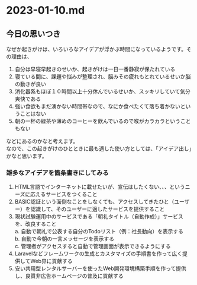 # 2023-01-10.md

## 今日の思いつき

なぜか起きがけは、いろいろなアイデアが浮かぶ時間になっているようです。その理由は、  

1. 自分は早寝早起きのせいか、起きがけは一日一番静寂が保たれている
2. 寝ている間に、課題や悩みが整理され、脳みその疲れもとれているせいか脳の動きが良い
3. 消化器系もほぼ１０時間以上十分休んでいるせいか、スッキリしていて気分爽快である
4. 強い食欲もまだ湧かない時間帯なので、なにか食べたくて落ち着かないということはない
5. 朝の一杯の緑茶や薄めのコーヒーを飲んでいるので喉がカラカラということもない

などにあるのかなと考えます。  
なので、この起きがけのひとときに最も適した使い方としては、「アイデア出し」かなと思います。　  

### 雑多なアイデアを箇条書きにしてみる

1. HTML言語でインターネットに載せたいが、宣伝はしたくない、、、というニーズに応えるサービスをつくること
2. BASIC認証という面倒なことをしなくても、アクセスしてきたひと（ユーザー）を認識して、そのユーザーに適したサービスを提供すること
3. 現状試験運用中のサービスである「朝礼タイトル（自動作成）」サービスを、改良すること<br>
  a. 自動で朝礼で公表する自分のTodoリスト（例：社長動向）を表示する<br>
  b. 自動で今朝の一言メッセージを表示する<br>
  c. 管理者がアクセスすると自動で管理画面が表示できるようにする<br>
4. Laravelなどフレームワークの生成とカスタマイズの手順書を作って広く提供してWeb界に貢献する
5. 安い共用型レンタルサーバーを使ったWeb開発環境構築手順を作って提供し、良質非広告ホームページの普及に貢献する
